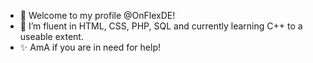- 👋 Welcome to my profile @OnFlexDE!
- 👀 I’m fluent in HTML, CSS, PHP, SQL and currently learning C++ to a useable extent.
- ✨ AmA if you are in need for help!

<!---
OnFlexDE/OnFlexDE is a ✨ special ✨ repository because its `README.md` (this file) appears on your GitHub profile.
You can click the Preview link to take a look at your changes.
--->
